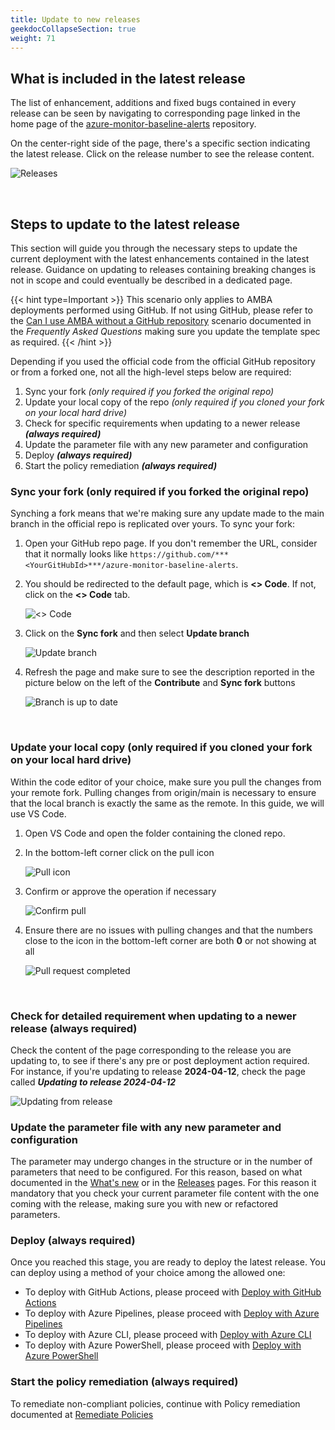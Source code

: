 ```yaml
---
title: Update to new releases
geekdocCollapseSection: true
weight: 71
---
```


## What is included in the latest release

The list of enhancement, additions and fixed bugs contained in every release can be seen by navigating to corresponding page linked in the home page of the [azure-monitor-baseline-alerts](https://github.com/Azure/azure-monitor-baseline-alerts) repository.

On the center-right side of the page, there's a specific section indicating the latest release. Click on the release number to see the release content.

![Releases](../media/Releases.png)

</br>

## Steps to update to the latest release

This section will guide you through the necessary steps to update the current deployment with the latest enhancements contained in the latest release. Guidance on updating to releases containing breaking changes is not in scope and could eventually be described in a dedicated page.

{{< hint type=Important >}}
This scenario only applies to AMBA deployments performed using GitHub. If not using GitHub, please refer to the [Can I use AMBA without a GitHub repository](../FAQ/#can-i-use-amba-without-a-github-repository) scenario documented in the *Frequently Asked Questions* making sure you update the template spec as required.
{{< /hint >}}

Depending if you used the official code from the official GitHub repository or from a forked one, not all the high-level steps below are required:

1. Sync your fork *(only required if you forked the original repo)*
2. Update your local copy of the repo *(only required if you cloned your fork on your local hard drive)*
3. Check for specific requirements when updating to a newer release ***(always required)***
4. Update the parameter file with any new parameter and configuration
5. Deploy ***(always required)***
6. Start the policy remediation ***(always required)***

### Sync your fork (only required if you forked the original repo)

Synching a fork means that we're making sure any update made to the main branch in the official repo is replicated over yours. To sync your fork:

1. Open your GitHub repo page. If you don't remember the URL, consider that it normally looks like `https://github.com/***<YourGitHubId>***/azure-monitor-baseline-alerts`.
2. You should be redirected to the default page, which is **<> Code**. If not, click on the **<> Code** tab.

    ![<> Code](../media/GitHub_Code.png)

3. Click on the **Sync fork** and then select **Update branch**

    ![Update branch](../media/UpdateBranch.png)

4. Refresh the page and make sure to see the description reported in the picture below on the left of the **Contribute** and **Sync fork** buttons

    ![Branch is up to date](../media/BranchUpToDate.png)

</br>

### Update your local copy (only required if you cloned your fork on your local hard drive)

Within the code editor of your choice, make sure you pull the changes from your remote fork. Pulling changes from origin/main is necessary to ensure that the local branch is exactly the same as the remote. In this guide, we will use VS Code.

1. Open VS Code and open the folder containing the cloned repo.
2. In the bottom-left corner click on the pull icon

    ![Pull icon](../media/PullIcon.png)

3. Confirm or approve the operation if necessary

    ![Confirm pull](../media/ConfirmPull.png)

4. Ensure there are no issues with pulling changes and that the numbers close to the icon in the bottom-left corner are both **0** or not showing at all

    ![Pull request completed](../media/PullCompleted.png)

</br>

### Check for detailed requirement when updating to a newer release (always required)

Check the content of the page corresponding to the release you are updating to, to see if there's any pre or post deployment action required. For instance, if you're updating to release **2024-04-12**, check the page called ***Updating to release 2024-04-12***

  ![Updating from release](../media/UpdatingToRelease.png)

### Update the parameter file with any new parameter and configuration

The parameter may undergo changes in the structure or in the number of parameters that need to be configured.
For this reason, based on what documented in the [What's new](../Whats-New.md) or in the [Releases](https://github.com/Azure/azure-monitor-baseline-alerts/releases) pages. For this reason it mandatory that you check your current parameter file content with the one coming with the release, making sure you with new or refactored parameters.

### Deploy (always required)

Once you reached this stage, you are ready to deploy the latest release. You can deploy using a method of your choice among the allowed one:

- To deploy with GitHub Actions, please proceed with [Deploy with GitHub Actions](../deploy/Deploy-with-GitHub-Actions)
- To deploy with Azure Pipelines, please proceed with [Deploy with Azure Pipelines](../deploy/Deploy-with-Azure-Pipelines)
- To deploy with Azure CLI, please proceed with [Deploy with Azure CLI](../deploy/Deploy-with-Azure-CLI)
- To deploy with Azure PowerShell, please proceed with [Deploy with Azure PowerShell](../deploy/Deploy-with-Azure-PowerShell)

### Start the policy remediation (always required)

To remediate non-compliant policies, continue with Policy remediation documented at [Remediate Policies](../deploy/Remediate-Policies)

